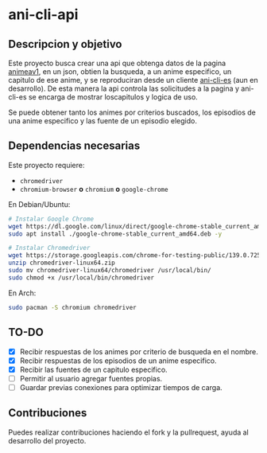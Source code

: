 # ani-cli-api

## Descripcion y objetivo
Este proyecto busca crear una api que obtenga datos de la pagina [animeav1](https://animeav1.com), en un json, obtien la busqueda, a un anime especifico, un capitulo de ese anime, y se reproduciran desde un cliente [ani-cli-es](https://github.com/glimp-ly/ani-cli-es) (aun en desarrollo). De esta manera la api controla las solicitudes a la pagina y ani-cli-es se encarga de mostrar loscapitulos y logica de uso.

Se puede obtener tanto los animes por criterios buscados, los episodios de una anime especifico y las fuente de un episodio elegido.

## Dependencias necesarias
Este proyecto requiere:

- `chromedriver`
- `chromium-browser` **o** `chromium` **o** `google-chrome`

En Debian/Ubuntu:

```bash
# Instalar Google Chrome
wget https://dl.google.com/linux/direct/google-chrome-stable_current_amd64.deb
sudo apt install ./google-chrome-stable_current_amd64.deb -y

# Instalar Chromedriver
wget https://storage.googleapis.com/chrome-for-testing-public/139.0.7258.127/linux64/chromedriver-linux64.zip
unzip chromedriver-linux64.zip
sudo mv chromedriver-linux64/chromedriver /usr/local/bin/
sudo chmod +x /usr/local/bin/chromedriver
```

En Arch:
```bash
sudo pacman -S chromium chromedriver
```

## TO-DO
- [x] Recibir respuestas de los animes por criterio de busqueda en el nombre.
- [x] Recibir respuestas de los episodios de un anime especifico.
- [x] Recibir las fuentes de un capitulo especifico.
- [ ] Permitir al usuario agregar fuentes propias.
- [ ] Guardar previas conexiones para optimizar tiempos de carga.

## Contribuciones
Puedes realizar contribuciones haciendo el fork y la pullrequest, ayuda al desarrollo del proyecto.